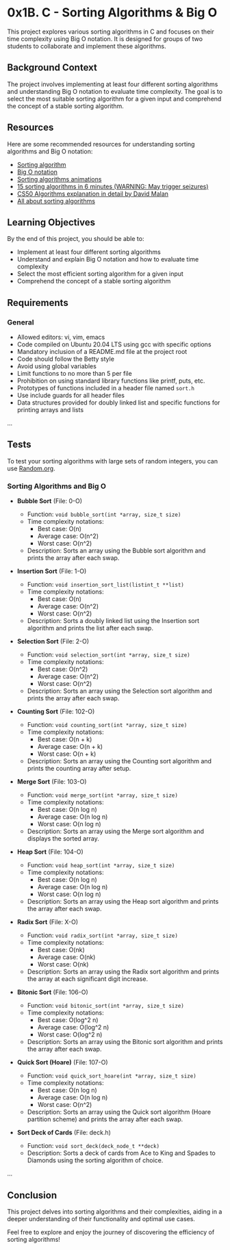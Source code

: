 # 0x1B. C - Sorting Algorithms & Big O

This project explores various sorting algorithms in C and focuses on their time complexity using Big O notation. It is designed for groups of two students to collaborate and implement these algorithms.

## Background Context

The project involves implementing at least four different sorting algorithms and understanding Big O notation to evaluate time complexity. The goal is to select the most suitable sorting algorithm for a given input and comprehend the concept of a stable sorting algorithm.

## Resources

Here are some recommended resources for understanding sorting algorithms and Big O notation:

- [Sorting algorithm](https://intranet.alxswe.com/rltoken/-j5MKLBlzZAC2RfJ5DTBIg)
- [Big O notation](https://intranet.alxswe.com/rltoken/WRvrE2BaNVQFssHiUATTrw)
- [Sorting algorithms animations](https://intranet.alxswe.com/rltoken/ol0P7NbYVb5R31iOv4Q40A)
- [15 sorting algorithms in 6 minutes (WARNING: May trigger seizures)](https://intranet.alxswe.com/rltoken/_I0aEvhfJ66Xyob6dd9Utw)
- [CS50 Algorithms explanation in detail by David Malan](https://intranet.alxswe.com/rltoken/Ea93HeEYuNkOL7sGb6zzGg)
- [All about sorting algorithms](https://intranet.alxswe.com/rltoken/21X_eaj5RGcLIL9mZv2sqw)

## Learning Objectives

By the end of this project, you should be able to:

- Implement at least four different sorting algorithms
- Understand and explain Big O notation and how to evaluate time complexity
- Select the most efficient sorting algorithm for a given input
- Comprehend the concept of a stable sorting algorithm

## Requirements

### General

- Allowed editors: vi, vim, emacs
- Code compiled on Ubuntu 20.04 LTS using gcc with specific options
- Mandatory inclusion of a README.md file at the project root
- Code should follow the Betty style
- Avoid using global variables
- Limit functions to no more than 5 per file
- Prohibition on using standard library functions like printf, puts, etc.
- Prototypes of functions included in a header file named `sort.h`
- Use include guards for all header files
- Data structures provided for doubly linked list and specific functions for printing arrays and lists

...

## Tests

To test your sorting algorithms with large sets of random integers, you can use [Random.org](https://www.random.org/integer-sets/).

### Sorting Algorithms and Big O

- **Bubble Sort** (File: 0-O)
  - Function: `void bubble_sort(int *array, size_t size)`
  - Time complexity notations:
    - Best case: O(n)
    - Average case: O(n^2)
    - Worst case: O(n^2)
  - Description: Sorts an array using the Bubble sort algorithm and prints the array after each swap.

- **Insertion Sort** (File: 1-O)
  - Function: `void insertion_sort_list(listint_t **list)`
  - Time complexity notations:
    - Best case: O(n)
    - Average case: O(n^2)
    - Worst case: O(n^2)
  - Description: Sorts a doubly linked list using the Insertion sort algorithm and prints the list after each swap.

- **Selection Sort** (File: 2-O)
  - Function: `void selection_sort(int *array, size_t size)`
  - Time complexity notations:
    - Best case: O(n^2)
    - Average case: O(n^2)
    - Worst case: O(n^2)
  - Description: Sorts an array using the Selection sort algorithm and prints the array after each swap.

- **Counting Sort** (File: 102-O)
  - Function: `void counting_sort(int *array, size_t size)`
  - Time complexity notations:
    - Best case: O(n + k)
    - Average case: O(n + k)
    - Worst case: O(n + k)
  - Description: Sorts an array using the Counting sort algorithm and prints the counting array after setup.

- **Merge Sort** (File: 103-O)
  - Function: `void merge_sort(int *array, size_t size)`
  - Time complexity notations:
    - Best case: O(n log n)
    - Average case: O(n log n)
    - Worst case: O(n log n)
  - Description: Sorts an array using the Merge sort algorithm and displays the sorted array.

- **Heap Sort** (File: 104-O)
  - Function: `void heap_sort(int *array, size_t size)`
  - Time complexity notations:
    - Best case: O(n log n)
    - Average case: O(n log n)
    - Worst case: O(n log n)
  - Description: Sorts an array using the Heap sort algorithm and prints the array after each swap.

- **Radix Sort** (File: X-O)
  - Function: `void radix_sort(int *array, size_t size)`
  - Time complexity notations:
    - Best case: O(nk)
    - Average case: O(nk)
    - Worst case: O(nk)
  - Description: Sorts an array using the Radix sort algorithm and prints the array at each significant digit increase.

- **Bitonic Sort** (File: 106-O)
  - Function: `void bitonic_sort(int *array, size_t size)`
  - Time complexity notations:
    - Best case: O(log^2 n)
    - Average case: O(log^2 n)
    - Worst case: O(log^2 n)
  - Description: Sorts an array using the Bitonic sort algorithm and prints the array after each swap.

- **Quick Sort (Hoare)** (File: 107-O)
  - Function: `void quick_sort_hoare(int *array, size_t size)`
  - Time complexity notations:
    - Best case: O(n log n)
    - Average case: O(n log n)
    - Worst case: O(n^2)
  - Description: Sorts an array using the Quick sort algorithm (Hoare partition scheme) and prints the array after each swap.

- **Sort Deck of Cards** (File: deck.h)
  - Function: `void sort_deck(deck_node_t **deck)`
  - Description: Sorts a deck of cards from Ace to King and Spades to Diamonds using the sorting algorithm of choice.

...

## Conclusion

This project delves into sorting algorithms and their complexities, aiding in a deeper understanding of their functionality and optimal use cases.

Feel free to explore and enjoy the journey of discovering the efficiency of sorting algorithms!

